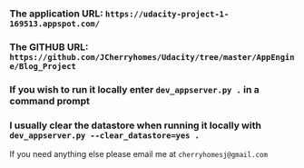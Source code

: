 ### The application URL: `https://udacity-project-1-169513.appspot.com/`

### The GITHUB URL: `https://github.com/JCherryhomes/Udacity/tree/master/AppEngine/Blog_Project`

### If you wish to run it locally enter `dev_appserver.py .` in a command prompt

### I usually clear the datastore when running it locally with `dev_appserver.py --clear_datastore=yes .`

If you need anything else please email me at `cherryhomesj@gmail.com`